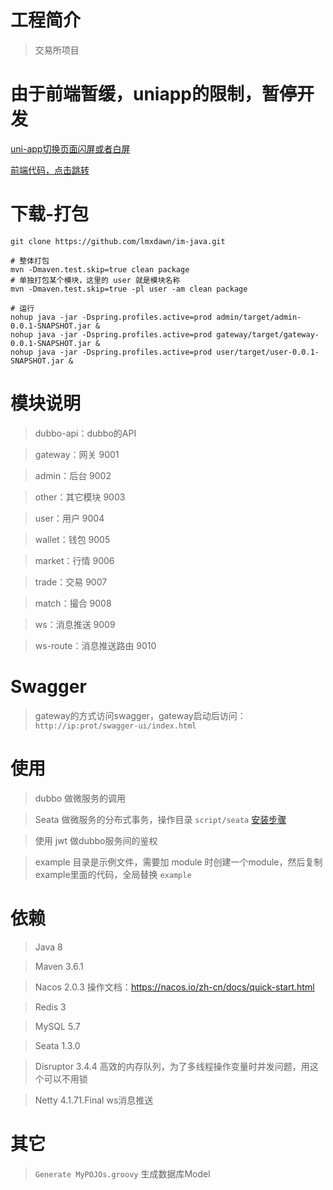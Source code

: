 # 工程简介
> 交易所项目

# 由于前端暂缓，uniapp的限制，暂停开发

[uni-app切换页面闪屏或者白屏](https://ask.dcloud.net.cn/question/73807)

[前端代码，点击跳转](https://github.com/lmxdawn/exchange-uniapp)

# 下载-打包

```shell
git clone https://github.com/lmxdawn/im-java.git

# 整体打包
mvn -Dmaven.test.skip=true clean package
# 单独打包某个模块，这里的 user 就是模块名称
mvn -Dmaven.test.skip=true -pl user -am clean package

# 运行
nohup java -jar -Dspring.profiles.active=prod admin/target/admin-0.0.1-SNAPSHOT.jar &
nohup java -jar -Dspring.profiles.active=prod gateway/target/gateway-0.0.1-SNAPSHOT.jar &
nohup java -jar -Dspring.profiles.active=prod user/target/user-0.0.1-SNAPSHOT.jar &

```

# 模块说明

> dubbo-api：dubbo的API

> gateway：网关 9001

> admin：后台 9002

> other：其它模块 9003

> user：用户 9004

> wallet：钱包 9005

> market：行情 9006

> trade：交易 9007

> match：撮合 9008

> ws：消息推送 9009

> ws-route：消息推送路由 9010

# Swagger

> gateway的方式访问swagger，gateway启动后访问： `http://ip:prot/swagger-ui/index.html`


# 使用

> dubbo 做微服务的调用

> Seata 做微服务的分布式事务，操作目录 `script/seata` [安装步骤](https://segmentfault.com/a/1190000039403317)

> 使用 jwt 做dubbo服务间的鉴权

> example 目录是示例文件，需要加 module 时创建一个module，然后复制example里面的代码，全局替换 `example` 

# 依赖

> Java 8

> Maven 3.6.1

> Nacos 2.0.3  操作文档：https://nacos.io/zh-cn/docs/quick-start.html

> Redis 3

> MySQL 5.7

> Seata 1.3.0

> Disruptor 3.4.4  高效的内存队列，为了多线程操作变量时并发问题，用这个可以不用锁

> Netty 4.1.71.Final  ws消息推送

# 其它

> `Generate MyPOJOs.groovy` 生成数据库Model

